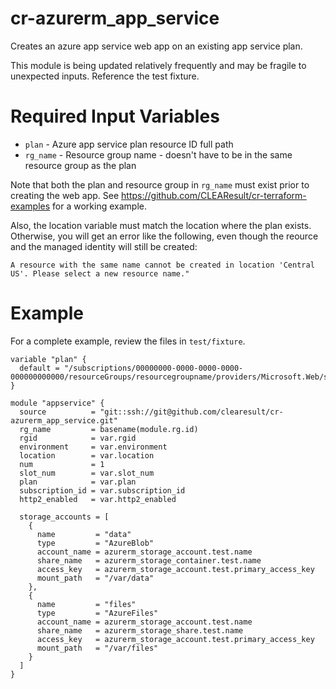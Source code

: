 # cr-azurerm_app_service

Creates an azure app service web app on an existing app service plan.

This module is being updated relatively frequently and may be fragile 
to unexpected inputs.  Reference the test fixture.

# Required Input Variables

* `plan` - Azure app service plan resource ID full path
* `rg_name` - Resource group name - doesn't have to be in the same resource group as the plan

Note that both the plan and resource group in `rg_name` must exist prior to creating the web app.  See https://github.com/CLEAResult/cr-terraform-examples for a working example.

Also, the location variable must match the location where the plan exists. Otherwise, you will get an error like the following, even though the reource and the managed identity will still be created: 

`A resource with the same name cannot be created in location 'Central US'. Please select a new resource name."`

# Example

For a complete example, review the files in `test/fixture`.

```
variable "plan" {
  default = "/subscriptions/00000000-0000-0000-0000-000000000000/resourceGroups/resourcegroupname/providers/Microsoft.Web/serverfarms/planname"
}

module "appservice" {
  source          = "git::ssh://git@github.com/clearesult/cr-azurerm_app_service.git"
  rg_name         = basename(module.rg.id)
  rgid            = var.rgid
  environment     = var.environment
  location        = var.location
  num             = 1
  slot_num        = var.slot_num
  plan            = var.plan
  subscription_id = var.subscription_id
  http2_enabled   = var.http2_enabled

  storage_accounts = [
    {
      name         = "data"
      type         = "AzureBlob"
      account_name = azurerm_storage_account.test.name
      share_name   = azurerm_storage_container.test.name
      access_key   = azurerm_storage_account.test.primary_access_key
      mount_path   = "/var/data"
    },
    {
      name         = "files"
      type         = "AzureFiles"
      account_name = azurerm_storage_account.test.name
      share_name   = azurerm_storage_share.test.name
      access_key   = azurerm_storage_account.test.primary_access_key
      mount_path   = "/var/files"
    }
  ]
}
```
